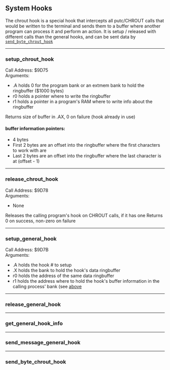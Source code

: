 ## System Hooks

The chrout hook is a special hook that intercepts all putc/CHROUT calls that would be written to the terminal and sends them to a buffer where another program can process it and perform an action.
It is setup / released with different calls than the general hooks, and can be sent data by [`send_byte_chrout_hook`](#send_byte_chrout_hook)

---

### setup_chrout_hook
Call Address: $9D75  
Arguments:

- .A holds 0 for the program bank or an extmem bank to hold the ringbuffer ($1000 bytes)
- r0 holds a pointer where to write the ringbuffer
- r1 holds a pointer in a program's RAM where to write info about the ringbuffer

Returns size of buffer in .AX, 0 on failure (hook already in use)

#### buffer information pointers:

- 4 bytes
- First 2 bytes are an offset into the ringbuffer where the first characters to work with are
- Last 2 bytes are an offset into the ringbuffer where the last character is at (offset - 1)

---

### release_chrout_hook
Call Address: $9D78  
Arguments:

- None

Releases the calling program's hook on CHROUT calls, if it has one
Returns 0 on success, non-zero on failure

---

### setup_general_hook
Call Address: $9D7B  
Arguments:

- .A holds the hook # to setup
- .X holds the bank to hold the hook's data ringbuffer
- r0 holds the address of the same data ringbuffer
- r1 holds the address where to hold the hook's buffer information in the calling process' bank (see [above](#buffer-information-pointers)

---

### release_general_hook

---

### get_general_hook_info

---

### send_message_general_hook

---

### send_byte_chrout_hook
